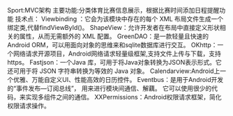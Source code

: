 Sport:MVC架构
主要功能:分类体育比赛信息展示，根据比赛时间添加日程提醒功能
技术点：
Viewbinding ：它会为该模块中存在的每个 XML 布局文件生成一个绑定类,代替findViewById()。
ShapeView：允许开发者在布局中直接定义形状相关的属性，从而无需额外的 XML 配置。
GreenDAO：是一款轻量且快速的 Android ORM，可以用面向对象的思维来和sqlite数据库进行交互。
OKhttp：一个网络请求开源项目，Android网络请求轻量级框架,支持文件上传与下载，支持https。
Fastjson：一个Java 库，可用于将Java对象转换为JSON表示形式。它还可用于将 JSON 字符串转换为等效的 Java 对象。
Calendarview:Android上一个优雅、万能自定义UI、性能高效的日历控件。
Eventbus：是用于Android开发的“事件发布—订阅总线”， 用来进行模块间通信、解藕。 它可以使用很少的代码，来实现多组件之间的通信。
XXPermissions：Android权限请求框架，简化权限请求操作。